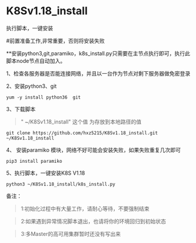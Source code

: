 # K8Sv1.18_install
执行脚本，一键安装


#前置准备工作,非常重要，否则将安装失败

**安装python3,git,paramiko，k8s_install.py只需要在主节点执行即可，执行此脚本node节点自动加入。

1、检查各服务器是否能连接网络，并且以一台作为节点对剩下服务器做免密登录

2、安装python3、git
```
yum -y install python36  git
```

3、下载脚本
> " ~/K8Sv1.18_install" 这个值 为存放到本地路径的值
```
git clone https://github.com/hxz5215/K8Sv1.18_install.git ~/K8Sv1.18_install
```

4、 安装paramiko 模块，网络不好可能会安装失败，如果失败重复几次即可
```
pip3 install paramiko
```

5、执行脚本，一键安装K8S V1.18

```
python3 ~/K8Sv1.18_install/k8s_install.py
```


备注：
>1:初始化过程中有大量工作，请耐心等待，不要强制结束

>2:如果遇到异常情况脚本退出，也请将你的环境回归到初始状态

>3:多Master的高可用集群暂时还没有写出来

